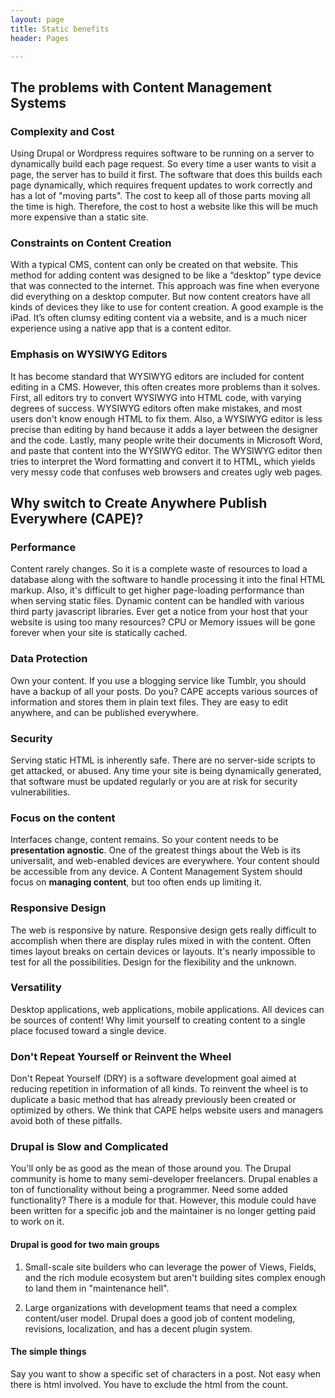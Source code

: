 ```yaml
---
layout: page
title: Static benefits
header: Pages

---
```


## The problems with Content Management Systems 

### Complexity and Cost

Using Drupal or Wordpress requires software to be running on a server to dynamically build each page request. So every time a user wants to visit a page, the server has to build it first. The software that does this builds each page dynamically, which requires frequent updates to work correctly and has a lot of "moving parts". The cost to keep all of those parts moving all the time is high. Therefore, the cost to host a website like this will be much more expensive than a static site.

### Constraints on Content Creation

With a typical CMS, content can only be created on that website. This method for adding content was designed to be like a “desktop” type device that was connected to the internet. This approach was fine when everyone did everything on a desktop computer. But now content creators have all kinds of devices they like to use for content creation. A good example is the iPad. It’s often clumsy editing content via a website, and is a much nicer experience using a native app that is a content editor.

### Emphasis on WYSIWYG Editors

It has become standard that WYSIWYG editors are included for content editing in a CMS.  However, this often creates more problems than it solves. First, all editors try to convert WYSIWYG into HTML code, with varying degrees of success. WYSIWYG editors often make mistakes, and most users don't know enough HTML to fix them. Also, a WYSIWYG editor is less precise than editing by hand because it adds a layer between the designer and the code. Lastly, many people write their documents in Microsoft Word, and  paste that content into the WYSIWYG editor.  The WYSIWYG editor then tries to interpret the Word formatting and convert it to HTML, which yields very messy code that confuses web browsers and creates ugly web pages. 

## Why switch to Create Anywhere Publish Everywhere (CAPE)?

### Performance

Content rarely changes. So it is a complete waste of resources to load a database along with the software to handle processing it into the final HTML markup. Also, it's difficult to get higher page-loading performance than when serving static files. Dynamic content can be handled with various third party javascript libraries. Ever get a notice from your host that your website is using too many resources? CPU or Memory issues will be gone forever when your site is statically cached.

### Data Protection

Own your content. If you use a blogging service like Tumblr, you should have a backup of all your posts. Do you? CAPE accepts various sources of information and stores them in plain text files. They are easy to edit anywhere, and can be published everywhere.

### Security

Serving static HTML is inherently safe. There are no server-side scripts to get attacked, or abused. Any time your site is being dynamically generated, that software must be updated regularly or you are at risk for security vulnerabilities.

### Focus on the content

Interfaces change, content remains. So your content needs to be **presentation agnostic**. One of the greatest things about the Web is its universalit, and web-enabled devices are everywhere. Your content should be accessible from any device. A Content Management System should focus on **managing content**, but too often ends up limiting it.

### Responsive Design

The web is responsive by nature. Responsive design gets really difficult to accomplish when there are display rules mixed in with the content. Often times layout breaks on certain devices or layouts. It's nearly impossible to test for all the possibilities. Design for the flexibility and the unknown.

### Versatility

Desktop applications, web applications, mobile applications. All devices can be sources of content! Why limit yourself to creating content to a single place focused toward a single device.

### Don't Repeat Yourself or Reinvent the Wheel

Don't Repeat Yourself (DRY) is a software development goal aimed at reducing repetition in information of all kinds. To reinvent the wheel is to duplicate a basic method that has already previously been created or optimized by others. We think that CAPE helps website users and managers avoid both of these pitfalls.

### Drupal is Slow and Complicated

You'll only be as good as the mean of those around you. The Drupal community is home to many semi-developer freelancers. Drupal enables a ton of functionality without being a programmer. Need some added functionality? There is a module for that. However, this module could have been written for a specific job and the maintainer is no longer getting paid to work on it.

#### Drupal is good for two main groups

1. Small-scale site builders who can leverage the power of Views, Fields, and the rich module ecosystem but aren't building sites complex enough to land them in "maintenance hell".

2. Large organizations with development teams that need a complex content/user model. Drupal does a good job of content modeling, revisions, localization, and has a decent plugin system.

#### The simple things
Say you want to show a specific set of characters in a post. Not easy when there is html involved. You have to exclude the html from the count.
